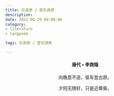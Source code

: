 ```yaml
---
title: 乐游原 / 登乐游原
description:
date: 2022-06-29 00:00:00
category:
- literature
- tangpoem

tags: 乐游原 / 登乐游原

---
```


<div id="poem-author">
唐代 • 李商隐
</div>
<div id="poem-body">
<p class="poem-paragraph">向晚意不适，驱车登古原。</p>
<p class="poem-paragraph">夕阳无限好，只是近黄昏。</p>

</div>

<style>

#poem-author {
    width: 100%;
    text-align: center;
    margin: 20px 0;
    font-weight: bold;
}
#poem-body {
    width: 100%;
    text-align: center;
}
.poem-paragraph {
    font-family: "仿宋"
}

</style>